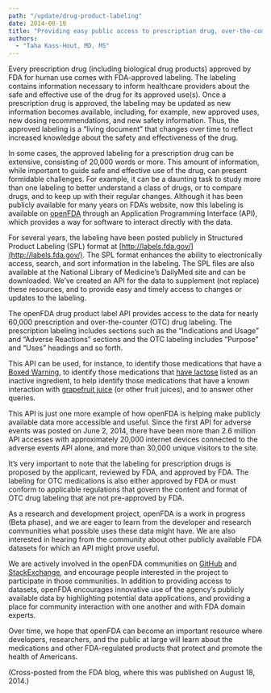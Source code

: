 ```yaml
---
path: "/update/drug-product-labeling"
date: 2014-08-18
title: "Providing easy public access to prescription drug, over-the-counter drug, and biological product labeling"
authors:
  - "Taha Kass-Hout, MD, MS"
---
```

Every prescription drug (including biological drug products) approved by FDA for human use comes with FDA-approved labeling.  The labeling contains information necessary to inform healthcare providers about the safe and effective use of the drug for its approved use(s). Once a prescription drug is approved, the labeling may be updated as new information becomes available, including, for example, new approved uses, new dosing recommendations, and new safety information. Thus, the approved labeling is a “living document” that changes over time to reflect increased knowledge about the safety and effectiveness of the drug.

In some cases, the approved labeling for a prescription drug can be extensive, consisting of 20,000 words or more. This amount of information, while important to guide safe and effective use of the drug, can present formidable challenges. For example, it can be a daunting task to study more than one labeling to better understand a class of drugs, or to compare drugs, and to keep up with their regular changes. Although it has been publicly available for many years on FDA’s website, now this labeling is available on [openFDA](https://open.fda.gov) through an Application Programming Interface (API), which provides a way for software to interact directly with the data.

For several years, the labeling have been posted publicly in Structured Product Labeling (SPL) format at [http://labels.fda.gov/](http://labels.fda.gov/). The SPL format enhances the ability to electronically access, search, and sort information in the labeling. The SPL files are also available at the National Library of Medicine’s DailyMed site and can be downloaded. We’ve created an API for the data to supplement (not replace) these resources, and to provide easy and timely access to changes or updates to the labeling.

The openFDA drug product label API provides access to the data for nearly 60,000 prescription and over-the-counter (OTC) drug labeling. The prescription labeling includes sections such as the “Indications and Usage” and “Adverse Reactions” sections and the OTC labeling includes “Purpose” and “Uses” headings and so forth.

This API can be used, for instance, to identify those medications that have a [Boxed Warning](http://www.accessdata.fda.gov/scripts/cdrh/cfdocs/cfCFR/CFRSearch.cfm?fr=201.57), to identify those medications that [have lactose](https://api.fda.gov/drug/label.json?search=effective_time:%5b20090601+TO+20140801%5d+AND+inactive_ingredient:lactose) listed as an inactive ingredient, to help identify those medications that have a known interaction with [grapefruit juice](http://www.fda.gov/forconsumers/consumerupdates/ucm292276.htm) (or other fruit juices), and to answer other queries.

This API is just one more example of how openFDA is helping make publicly available data more accessible and useful. Since the first API for adverse events was posted on June 2, 2014, there have been more than 2.6 million API accesses with approximately 20,000 internet devices connected to the adverse events API alone, and more than 30,000 unique visitors to the site.

It’s very important to note that the labeling for prescription drugs is proposed by the applicant, reviewed by FDA, and approved by FDA. The labeling for OTC medications is also either approved by FDA or must conform to applicable regulations that govern the content and format of OTC drug labeling that are not pre-approved by FDA.

As a research and development project, openFDA is a work in progress (Beta phase), and we are eager to learn from the developer and research communities what possible uses these data might have. We are also interested in hearing from the community about other publicly available FDA datasets for which an API might prove useful.

We are actively involved in the openFDA communities on <a class="link-external" href="http://github.com/FDA/openfda">GitHub</a> and <a class="link-external" href="https://opendata.stackexchange.com/questions/tagged/openfda">StackExchange</a>, and encourage people interested in the project to participate in those communities. In addition to providing access to datasets, openFDA encourages innovative use of the agency’s publicly available data by highlighting potential data applications, and providing a place for community interaction with one another and with FDA domain experts.

Over time, we hope that openFDA can become an important resource where developers, researchers, and the public at large will learn about the medications and other FDA-regulated products that protect and promote the health of Americans.

(Cross-posted from the FDA blog, where this was published on August 18, 2014.)